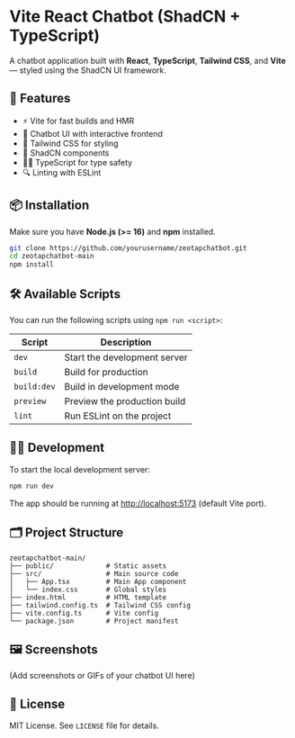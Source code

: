 # Vite React Chatbot (ShadCN + TypeScript)

A chatbot application built with **React**, **TypeScript**, **Tailwind CSS**, and **Vite** — styled using the ShadCN UI framework.

## 🚀 Features

- ⚡ Vite for fast builds and HMR
- 💬 Chatbot UI with interactive frontend
- 🎨 Tailwind CSS for styling
- 🧱 ShadCN components
- 🧑‍💻 TypeScript for type safety
- 🔍 Linting with ESLint

## 📦 Installation

Make sure you have **Node.js (>= 16)** and **npm** installed.

```bash
git clone https://github.com/yourusername/zeotapchatbot.git
cd zeotapchatbot-main
npm install
```

## 🛠️ Available Scripts

You can run the following scripts using `npm run <script>`:

| Script      | Description                          |
|-------------|--------------------------------------|
| `dev`       | Start the development server         |
| `build`     | Build for production                 |
| `build:dev` | Build in development mode            |
| `preview`   | Preview the production build         |
| `lint`      | Run ESLint on the project            |

## 🧑‍💻 Development

To start the local development server:

```bash
npm run dev
```

The app should be running at [http://localhost:5173](http://localhost:5173) (default Vite port).

## 🗂️ Project Structure

```
zeotapchatbot-main/
├── public/             # Static assets
├── src/                # Main source code
│   ├── App.tsx         # Main App component
│   └── index.css       # Global styles
├── index.html          # HTML template
├── tailwind.config.ts  # Tailwind CSS config
├── vite.config.ts      # Vite config
└── package.json        # Project manifest
```

## 🖼️ Screenshots

(Add screenshots or GIFs of your chatbot UI here)

## 📄 License

MIT License. See `LICENSE` file for details.

